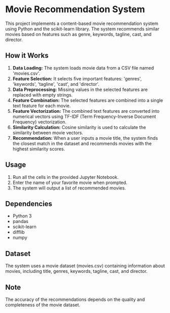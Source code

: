 # Movie Recommendation System

This project implements a content-based movie recommendation system using Python and the scikit-learn library. The system recommends similar movies based on features such as genre, keywords, tagline, cast, and director.

## How it Works

1. **Data Loading:** The system loads movie data from a CSV file named 'movies.csv'.
2. **Feature Selection:** It selects five important features: 'genres', 'keywords', 'tagline', 'cast', and 'director'.
3. **Data Preprocessing:** Missing values in the selected features are replaced with empty strings.
4. **Feature Combination:** The selected features are combined into a single text feature for each movie.
5. **Feature Vectorization:** The combined text features are converted into numerical vectors using TF-IDF (Term Frequency-Inverse Document Frequency) vectorization.
6. **Similarity Calculation:** Cosine similarity is used to calculate the similarity between movie vectors.
7. **Recommendation:** When a user inputs a movie title, the system finds the closest match in the dataset and recommends movies with the highest similarity scores.

## Usage

1. Run all the cells in the provided Jupyter Notebook.
2. Enter the name of your favorite movie when prompted.
3. The system will output a list of recommended movies.

## Dependencies

* Python 3
* pandas
* scikit-learn
* difflib
* numpy

## Dataset

The system uses a movie dataset (movies.csv) containing information about movies, including title, genres, keywords, tagline, cast, and director.

## Note

The accuracy of the recommendations depends on the quality and completeness of the movie dataset.

